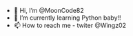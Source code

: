 - 👋 Hi, I’m @MoonCode82
- 🌱 I’m currently learning Python baby!!
- 📫 How to reach me - twiter @Wingz02 

<!---
MoonCode82/MoonCode82 is a ✨ special ✨ repository because its `README.md` (this file) appears on your GitHub profile.
You can click the Preview link to take a look at your changes.
--->

